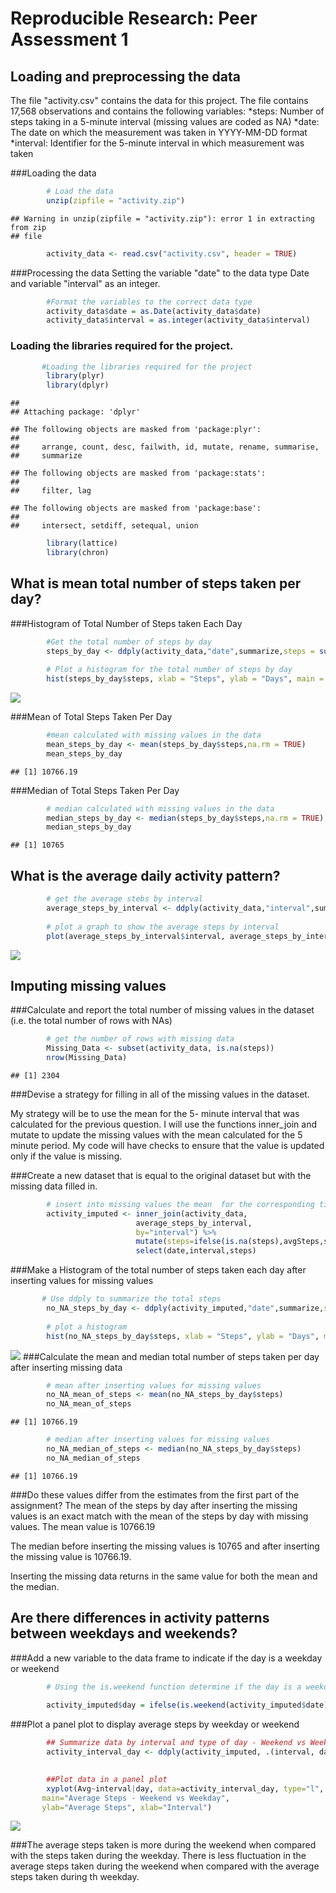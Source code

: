 # Reproducible Research: Peer Assessment 1


## Loading and preprocessing the data
The file "activity.csv" contains the data for this project. The file contains 17,568 observations and contains the following variables:
*steps: Number of steps taking in a 5-minute interval (missing values are coded as NA)
*date: The date on which the measurement was taken in YYYY-MM-DD format
*interval: Identifier for the 5-minute interval in which measurement was taken


###Loading the data


```r
        # Load the data
        unzip(zipfile = "activity.zip")
```

```
## Warning in unzip(zipfile = "activity.zip"): error 1 in extracting from zip
## file
```

```r
        activity_data <- read.csv("activity.csv", header = TRUE)
```

###Processing the data
 Setting the variable "date" to the data type Date and variable "interval" as an integer.


```r
        #Format the variables to the correct data type
        activity_data$date = as.Date(activity_data$date)
        activity_data$interval = as.integer(activity_data$interval)
```
### Loading the libraries required for the project.


```r
       #Loading the libraries required for the project 
        library(plyr)
        library(dplyr)
```

```
## 
## Attaching package: 'dplyr'
```

```
## The following objects are masked from 'package:plyr':
## 
##     arrange, count, desc, failwith, id, mutate, rename, summarise,
##     summarize
```

```
## The following objects are masked from 'package:stats':
## 
##     filter, lag
```

```
## The following objects are masked from 'package:base':
## 
##     intersect, setdiff, setequal, union
```

```r
        library(lattice)
        library(chron)
```
        
## What is mean total number of steps taken per day?

###Histogram of Total Number of Steps taken Each Day


```r
        #Get the total number of steps by day
        steps_by_day <- ddply(activity_data,"date",summarize,steps = sum(steps,na.rm = FALSE))
        
        # Plot a histogram for the total number of steps by day
        hist(steps_by_day$steps, xlab = "Steps", ylab = "Days", main = "Total Steps By Days",col="green")
```

![](PA1_template_files/figure-html/unnamed-chunk-4-1.png)<!-- -->


###Mean of Total Steps Taken Per Day


```r
        #mean calculated with missing values in the data
        mean_steps_by_day <- mean(steps_by_day$steps,na.rm = TRUE)
        mean_steps_by_day
```

```
## [1] 10766.19
```

###Median of Total Steps Taken Per Day


```r
        # median calculated with missing values in the data
        median_steps_by_day <- median(steps_by_day$steps,na.rm = TRUE)
        median_steps_by_day
```

```
## [1] 10765
```

## What is the average daily activity pattern?


```r
        # get the average stebs by interval
        average_steps_by_interval <- ddply(activity_data,"interval",summarize,avgSteps = mean(steps,na.rm = TRUE))
        
        # plot a graph to show the average steps by interval
        plot(average_steps_by_interval$interval, average_steps_by_interval$avgSteps, type = "l", main = "Average  Steps per Five Minute Interval", xlab = "Interval",ylab = "Steps" )
```

![](PA1_template_files/figure-html/unnamed-chunk-7-1.png)<!-- -->

## Imputing missing values
###Calculate and report the total number of missing values in the dataset
(i.e. the total number of rows with NAs)


```r
        # get the number of rows with missing data
        Missing_Data <- subset(activity_data, is.na(steps))
        nrow(Missing_Data)
```

```
## [1] 2304
```


###Devise a strategy for filling in all of the missing values in the dataset. 

My strategy will be to use the mean for the 5- minute interval that was calculated for the previous question. I will use the functions inner_join and mutate to update the missing values with the mean calculated for the 5 minute period. My code will have checks to ensure that the value is updated only if the value is missing.

###Create a new dataset that is equal to the original dataset but with the missing data filled in.


```r
        # insert into missing values the mean  for the corresponding time interval using         #inner_join & mutate
        activity_imputed <- inner_join(activity_data, 
                            average_steps_by_interval, 
                            by="interval") %>% 
                            mutate(steps=ifelse(is.na(steps),avgSteps,steps)) %>%
                            select(date,interval,steps)
```
###Make a Histogram of the total number of steps taken each day after inserting values for missing values 


```r
       # Use ddply to summarize the total steps 
        no_NA_steps_by_day <- ddply(activity_imputed,"date",summarize,steps = sum(steps))
        
        # plot a histogram
        hist(no_NA_steps_by_day$steps, xlab = "Steps", ylab = "Days", main = "Steps By Days",col="blue")     
```

![](PA1_template_files/figure-html/unnamed-chunk-10-1.png)<!-- -->
###Calculate the mean and median total number of steps taken per day after inserting missing data

```r
        # mean after inserting values for missing values
        no_NA_mean_of_steps <- mean(no_NA_steps_by_day$steps) 
        no_NA_mean_of_steps
```

```
## [1] 10766.19
```

```r
        # median after inserting values for missing values
        no_NA_median_of_steps <- median(no_NA_steps_by_day$steps)
        no_NA_median_of_steps
```

```
## [1] 10766.19
```

###Do these values differ from the estimates from the first part of the assignment?
The mean of the steps by day after inserting the missing values is an exact match with the mean of the steps by day with missing values. The mean value is 10766.19

The median before inserting the missing values is 10765 and after inserting the missing value is 10766.19. 

Inserting the missing data returns in the same value for both the mean and the median.

## Are there differences in activity patterns between weekdays and weekends?

###Add a new variable to the data frame to indicate if the day is a weekday or weekend

```r
        # Using the is.weekend function determine if the day is a weekday or weekend
        
        activity_imputed$day = ifelse(is.weekend(activity_imputed$date),"Weekend","Weekday")
```
###Plot a panel plot to display average steps by weekday or weekend

```r
        ## Summarize data by interval and type of day - Weekend vs Weekday
        activity_interval_day <- ddply(activity_imputed, .(interval, day), summarize, Avg = mean(steps))
        

        ##Plot data in a panel plot
        xyplot(Avg~interval|day, data=activity_interval_day, type="l",  layout = c(1,2),
       main="Average Steps - Weekend vs Weekday", 
       ylab="Average Steps", xlab="Interval")
```

![](PA1_template_files/figure-html/unnamed-chunk-14-1.png)<!-- -->
 
###The average steps taken is more during the weekend when compared with the steps taken during the weekday. There is less fluctuation in the average steps taken during the weekend when compared with the average steps taken during th weekday.
